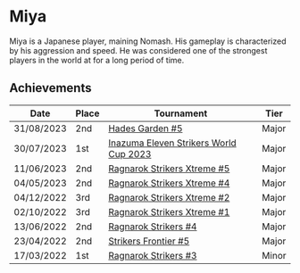 # Miya

Miya is a Japanese player, maining Nomash.
His gameplay is characterized by his aggression and speed. 
He was considered one of the strongest players in the world at for a long period of time.

## Achievements

| Date | Place | Tournament | Tier |
| - | - | - | - |
| 31/08/2023 | 2nd | [Hades Garden #5](../..//tournaments/hg/hg5.md) | Major |
| 30/07/2023 | 1st | [Inazuma Eleven Strikers World Cup 2023](../..//tournaments/worldcup23.md) | Major |
| 11/06/2023 | 2nd | [Ragnarok Strikers Xtreme #5](../..//tournaments/ragna/ragnax5.md) | Major |
| 04/05/2023 | 2nd | [Ragnarok Strikers Xtreme #4](../..//tournaments/ragna/ragnax4.md) | Major |
| 04/12/2022 | 3rd | [Ragnarok Strikers Xtreme #2](../..//tournaments/ragna/ragnax2.md) | Major |
| 02/10/2022 | 3rd | [Ragnarok Strikers Xtreme #1](../..//tournaments/ragna/ragnax1.md) | Major |
| 13/06/2022 | 2nd | [Ragnarok Strikers #4](../..//tournaments/ragna/ragna4.md) | Major |
| 23/04/2022 | 2nd | [Strikers Frontier #5](../..//tournaments/sf/sf5.md) | Major |
| 17/03/2022 | 1st | [Ragnarok Strikers #3](../..//tournaments/ragna/ragna3.md) | Minor |

